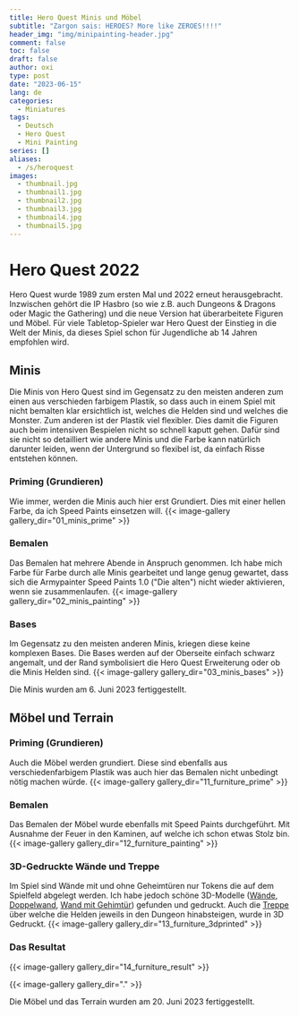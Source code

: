 ```yaml
---
title: Hero Quest Minis und Möbel
subtitle: "Zargon sais: HEROES? More like ZEROES!!!!"
header_img: "img/minipainting-header.jpg"
comment: false
toc: false
draft: false
author: oxi
type: post
date: "2023-06-15"
lang: de
categories:
  - Miniatures
tags:
  - Deutsch
  - Hero Quest
  - Mini Painting
series: []
aliases:
  - /s/heroquest
images:
  - thumbnail.jpg
  - thumbnail1.jpg
  - thumbnail2.jpg
  - thumbnail3.jpg
  - thumbnail4.jpg
  - thumbnail5.jpg
---
```

# Hero Quest 2022
Hero Quest wurde 1989 zum ersten Mal und 2022 erneut herausgebracht. Inzwischen gehört die IP Hasbro (so wie z.B. auch Dungeons & Dragons oder Magic the Gathering) und die neue Version hat überarbeitete Figuren und Möbel. Für viele Tabletop-Spieler war Hero Quest der Einstieg in die Welt der Minis, da dieses Spiel schon für Jugendliche ab 14 Jahren empfohlen wird.

## Minis
Die Minis von Hero Quest sind im Gegensatz zu den meisten anderen zum einen aus verschieden farbigem Plastik, so dass auch in einem Spiel mit nicht bemalten klar ersichtlich ist, welches die Helden sind und welches die Monster. Zum anderen ist der Plastik viel flexibler. Dies damit die Figuren auch beim intensiven Bespielen nicht so schnell kaputt gehen. Dafür sind sie nicht so detailliert wie andere Minis und die Farbe kann natürlich darunter leiden, wenn der Untergrund so flexibel ist, da einfach Risse entstehen können.

### Priming (Grundieren)
Wie immer, werden die Minis auch hier erst Grundiert. Dies mit einer hellen Farbe, da ich Speed Paints einsetzen will.
{{< image-gallery gallery_dir="01_minis_prime" >}}

### Bemalen
Das Bemalen hat mehrere Abende in Anspruch genommen. Ich habe mich Farbe für Farbe durch alle Minis gearbeitet und lange genug gewartet, dass sich die Armypainter Speed Paints 1.0 ("Die alten") nicht wieder aktivieren, wenn sie zusammenlaufen.
{{< image-gallery gallery_dir="02_minis_painting" >}}

### Bases
Im Gegensatz zu den meisten anderen Minis, kriegen diese keine komplexen Bases. Die Bases werden auf der Oberseite einfach schwarz angemalt, und der Rand symbolisiert die Hero Quest Erweiterung oder ob die Minis Helden sind.
{{< image-gallery gallery_dir="03_minis_bases" >}}

Die Minis wurden am 6. Juni 2023 fertiggestellt.

## Möbel und Terrain
### Priming (Grundieren)
Auch die Möbel werden grundiert. Diese sind ebenfalls aus verschiedenfarbigem Plastik was auch hier das Bemalen nicht unbedingt nötig machen würde.
{{< image-gallery gallery_dir="11_furniture_prime" >}}

### Bemalen
Das Bemalen der Möbel wurde ebenfalls mit Speed Paints durchgeführt. Mit Ausnahme der Feuer in den Kaminen, auf welche ich schon etwas Stolz bin.
{{< image-gallery gallery_dir="12_furniture_painting" >}}

### 3D-Gedruckte Wände und Treppe
Im Spiel sind Wände mit und ohne Geheimtüren nur Tokens die auf dem Spielfeld abgelegt werden. Ich habe jedoch schöne 3D-Modelle ([Wände](https://www.thingiverse.com/thing:6000114), [Doppelwand](https://www.thingiverse.com/thing:6005201), [Wand mit Gehimtür](https://www.thingiverse.com/thing:6004303)) gefunden und gedruckt. Auch die [Treppe](https://www.thingiverse.com/thing:5020617) über welche die Helden jeweils in den Dungeon hinabsteigen, wurde in 3D Gedruckt.
{{< image-gallery gallery_dir="13_furniture_3dprinted" >}}

### Das Resultat
{{< image-gallery gallery_dir="14_furniture_result" >}}

{{< image-gallery gallery_dir="." >}}

Die Möbel und das Terrain wurden am 20. Juni 2023 fertiggestellt.
